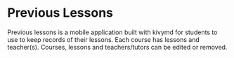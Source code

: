 # Previous Lessons
Previous lessons is a mobile application built with kivymd for students to use to keep records of their lessons. Each course has lessons and teacher(s). Courses, lessons and teachers/tutors can be edited or removed. 
